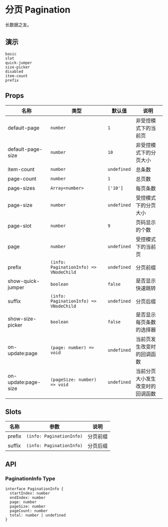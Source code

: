 # 分页 Pagination

<!--single-column-->

长数据之友。

## 演示

```demo
basic
slot
quick-jumper
size-picker
disabled
item-count
prefix
```

## Props

| 名称 | 类型 | 默认值 | 说明 |
| --- | --- | --- | --- |
| default-page | `number` | `1` | 非受控模式下的当前页 |
| default-page-size | `number` | `10` | 非受控模式下的分页大小 |
| item-count | `number` | `undefined` | 总条数 |
| page-count | `number` | `1` | 总页数 |
| page-sizes | `Array<number>` | `['10']` | 每页条数 |
| page-size | `number` | `undefined` | 受控模式下的分页大小 |
| page-slot | `number` | `9` | 页码显示的个数 |
| page | `number` | `undefined` | 受控模式下的当前页 |
| prefix | `(info: PaginationInfo) => VNodeChild` | `undefined` | 分页前缀 |
| show-quick-jumper | `boolean` | `false` | 是否显示快速跳转 |
| suffix | `(info: PaginationInfo) => VNodeChild` | `undefined` | 分页后缀 |
| show-size-picker | `boolean` | `false` | 是否显示每页条数的选择器 |
| on-update:page | `(page: number) => void` | `undefined` | 当前页发生改变时的回调函数 |
| on-update:page-size | `(pageSize: number) => void` | `undefined` | 当前分页大小发生改变时的回调函数 |

## Slots

| 名称   | 参数                     | 说明     |
| ------ | ------------------------ | -------- |
| prefix | `(info: PaginationInfo)` | 分页前缀 |
| suffix | `(info: PaginationInfo)` | 分页后缀 |

## API

### PaginationInfo Type

```__ts
interface PaginationInfo {
  startIndex: number
  endIndex: number
  page: number
  pageSize: number
  pageCount: number
  total: number | undefined
}
```
